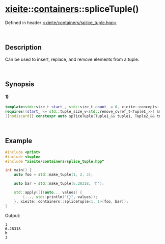 # [xieite](../../xieite.md)\:\:[containers](../../containers.md)\:\:spliceTuple\(\)
Defined in header [<xieite/containers/splice_tuple.hpp>](../../../include/xieite/containers/splice_tuple.hpp)

&nbsp;

## Description
Can be used to insert, replace, and remove elements from a tuple.

&nbsp;

## Synopsis
#### 1)
```cpp
template<std::size_t start_, std::size_t count_ = 0, xieite::concepts::SpecializationOf<std::tuple> Tuple1_, xieite::concepts::SpecializationOf<std::tuple> Tuple2_ = std::tuple<>>
requires((start_ <= std::tuple_size_v<std::remove_cvref_t<Tuple1_>>) && (count_ <= (std::tuple_size_v<std::remove_cvref_t<Tuple1_>> - start_)))
[[nodiscard]] constexpr auto spliceTuple(Tuple1_&& tuple1, Tuple2_&& tuple2 = Tuple2_()) noexcept;
```

&nbsp;

## Example
```cpp
#include <print>
#include <tuple>
#include "xieite/containers/splice_tuple.hpp"

int main() {
    auto foo = std::make_tuple(1, 2, 3);

    auto bar = std::make_tuple(6.28318, 'h');

    std::apply([](auto... values) {
        (..., std::println("{}", values));
    }, xieite::containers::spliceTuple<1, 1>(foo, bar));
}
```
Output:
```
1
6.28318
h
3
```
